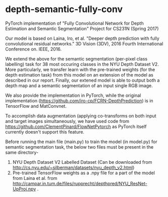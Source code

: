 # depth-semantic-fully-conv

PyTorch implementation of "Fully Convolutional Network for Depth Estimation and Semantic Segmentation" Project for CS231N (Spring 2017) 

Our model is based on Laina, Iro, et al. "Deeper depth prediction with fully convolutional residual networks." 3D Vision (3DV), 2016 Fourth International Conference on. IEEE, 2016.

We extend the above for the semantic segmentation (per-pixel class labelling) task for 38 most occuring classes in the NYU Depth Dataset V2. More particularly, we transfer learn with the pre-trained weights (for the depth estimation task) from this model on an extension of the model as described in our report. Finally, our extened model is able to output both a depth map and a semantic segmentation of an input single RGB image. 

We also provide the implementation in PyTorch, while the original implementation (https://github.com/iro-cp/FCRN-DepthPrediction) is in TensorFlow and MatConvnet. 

To accomplish data augmentation (applying co-transforms on both input and target images simultaneously, we have used code from https://github.com/ClementPinard/FlowNetPytorch as PyTorch itself currently doesn't support this feature. 

Before running the main file (main.py) to train the model (in model.py) for semantic segmentation task, the below two files must be present in the same directory-

1. NYU Depth Dataset V2 Labelled Dataset (Can be downloaded from http://cs.nyu.edu/~silberman/datasets/nyu_depth_v2.html)
2. Pre-trained TensorFlow weights as a .npy file for a part of the model from Laina et al. from http://campar.in.tum.de/files/rupprecht/depthpred/NYU_ResNet-UpProj.npy .



